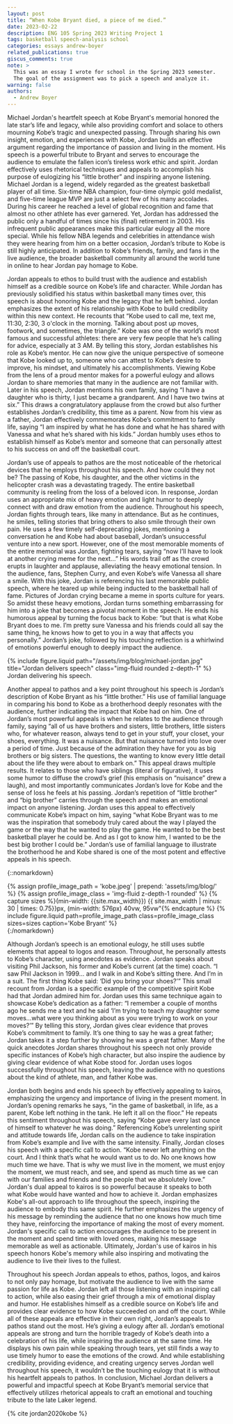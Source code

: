 ```yaml
---
layout: post
title: “When Kobe Bryant died, a piece of me died.”
date: 2023-02-22
description: ENG 105 Spring 2023 Writing Project 1
tags: basketball speech-analysis school
categories: essays andrew-boyer
related_publications: true
giscus_comments: true
note: >
  This was an essay I wrote for school in the Spring 2023 semester. 
  The goal of the assignment was to pick a speech and analyze it.
warning: false
authors:
  - Andrew Boyer
---
```


Michael Jordan's heartfelt speech at Kobe Bryant's memorial honored the late star’s life and legacy, while also providing comfort and solace to others mourning Kobe’s tragic and unexpected passing. Through sharing his own insight, emotion, and experiences with Kobe, Jordan builds an effective argument regarding the importance of passion and living in the moment. His speech is a powerful tribute to Bryant and serves to encourage the audience to emulate the fallen icon’s tireless work ethic and spirit. Jordan effectively uses rhetorical techniques and appeals to accomplish his purpose of eulogizing his “little brother” and inspiring anyone listening. 
Michael Jordan is a legend, widely regarded as the greatest basketball player of all time. Six-time NBA champion, four-time olympic gold medalist, and five-time league MVP are just a select few of his many accolades. During his career he reached a level of global recognition and fame that almost no other athlete has ever garnered. Yet, Jordan has addressed the public only a handful of times since his (final) retirement in 2003. His infrequent public appearances make this particular eulogy all the more special. While his fellow NBA legends and celebrities in attendance wish they were hearing from him on a better occasion, Jordan’s tribute to Kobe is still highly anticipated. In addition to Kobe’s friends, family, and fans in the live audience, the broader basketball community all around the world tune in online to hear Jordan pay homage to Kobe.

Jordan appeals to ethos to build trust with the audience and establish himself as a credible source on Kobe’s life and character. While Jordan has previously solidified his status within basketball many times over, this speech is about honoring Kobe and the legacy that he left behind. Jordan emphasizes the extent of his relationship with Kobe to build credibility within this new context. He recounts that “Kobe used to call me, text me, 11:30, 2:30, 3 o'clock in the morning. Talking about post up moves, footwork, and sometimes, the triangle.” Kobe was one of the world’s most famous and successful athletes: there are very few people that he’s calling for advice, especially at 3 AM. By telling this story, Jordan establishes his role as Kobe’s mentor. He can now give the unique perspective of someone that Kobe looked up to, someone who can attest to Kobe’s desire to improve, his mindset, and ultimately his accomplishments. Viewing Kobe from the lens of a proud mentor makes for a powerful eulogy and allows Jordan to share memories that many in the audience are not familiar with. Later in his speech, Jordan mentions his own family, saying “I have a daughter who is thirty, I just became a grandparent. And I have two twins at six.” This draws a congratulatory applause from the crowd but also further establishes Jordan’s credibility, this time as a parent. Now from his view as a father, Jordan effectively commemorates Kobe’s commitment to family life, saying “I am inspired by what he has done and what he has shared with Vanessa and what he’s shared with his kids.” Jordan humbly uses ethos to establish himself as Kobe’s mentor and someone that can personally attest to his success on and off the basketball court.

Jordan’s use of appeals to pathos are the most noticeable of the rhetorical devices that he employs throughout his speech. And how could they not be? The passing of Kobe, his daughter, and the other victims in the helicopter crash was a devastating tragedy. The entire basketball community is reeling from the loss of a beloved icon. In response, Jordan uses an appropriate mix of heavy emotion and light humor to deeply connect with and draw emotion from the audience. Throughout his speech, Jordan fights through tears, like many in attendance. But as he continues, he smiles, telling stories that bring others to also smile through their own pain. He uses a few timely self-deprecating jokes, mentioning a conversation he and Kobe had about baseball, Jordan’s unsuccessful venture into a new sport. However, one of the most memorable moments of the entire memorial was Jordan, fighting tears, saying “now I’ll have to look at another crying meme for the next…” His words trail off as the crowd erupts in laughter and applause, alleviating the heavy emotional tension. In the audience, fans, Stephen Curry, and even Kobe’s wife Vanessa all share a smile. With this joke, Jordan is referencing his last memorable public speech, where he teared up while being inducted to the basketball hall of fame. Pictures of Jordan crying became a meme in sports culture for years. So amidst these heavy emotions, Jordan turns something embarrassing for him into a joke that becomes a pivotal moment in the speech. He ends his humorous appeal by turning the focus back to Kobe: “but that is what Kobe Bryant does to me. I’m pretty sure Vanessa and his friends could all say the same thing, he knows how to get to you in a way that affects you personally.” Jordan’s joke, followed by his touching reflection is a whirlwind of emotions powerful enough to deeply impact the audience.

<div class="row justify-content-md-center">
    <div class="col-md-8">
        {% include figure.liquid path="/assets/img/blog/michael-jordan.jpg" title="Jordan delivers speech" class="img-fluid rounded z-depth-1" %}
        <div class="caption">Jordan delivering his speech.</div>
    </div>
</div>

Another appeal to pathos and a key point throughout his speech is Jordan’s description of Kobe Bryant as his “little brother.” His use of familial language in comparing his bond to Kobe as a brotherhood deeply resonates with the audience, further indicating the impact that Kobe had on him. One of Jordan’s most powerful appeals is when he relates to the audience through family, saying “all of us have brothers and sisters, little brothers, little sisters who, for whatever reason, always tend to get in your stuff, your closet, your shoes, everything. It was a nuisance. But that nuisance turned into love over a period of time. Just because of the admiration they have for you as big brothers or big sisters. The questions, the wanting to know every little detail about the life they were about to embark on.” This appeal draws multiple results. It relates to those who have siblings (literal or figurative), it uses some humor to diffuse the crowd’s grief (his emphasis on “nuisance” drew a laugh), and most importantly communicates Jordan’s love for Kobe and the sense of loss he feels at his passing. Jordan’s repetition of “little brother” and “big brother” carries through the speech and makes an emotional impact on anyone listening. Jordan uses this appeal to effectively communicate Kobe’s impact on him, saying “what Kobe Bryant was to me was the inspiration that somebody truly cared about the way I played the game or the way that he wanted to play the game. He wanted to be the best basketball player he could be. And as I got to know him, I wanted to be the best big brother I could be.” Jordan’s use of familial language to illustrate the brotherhood he and Kobe shared is one of the most potent and effective appeals in his speech.

{::nomarkdown}
<div class="profile float-right">
  {% assign profile_image_path = 'kobe.jpeg' | prepend: 'assets/img/blog/' %}
  {% assign profile_image_class = 'img-fluid z-depth-1 rounded' %}
  {% capture sizes %}(min-width: {{site.max_width}}) {{ site.max_width | minus: 30 | times: 0.75}}px, (min-width: 576px) 40vw, 95vw"{% endcapture %}
  {% include figure.liquid path=profile_image_path class=profile_image_class sizes=sizes caption='Kobe Bryant' %}
</div>
{:/nomarkdown}

Although Jordan’s speech is an emotional eulogy, he still uses subtle elements that appeal to logos and reason. Throughout, he personally attests to Kobe’s character, using anecdotes as evidence. Jordan speaks about visiting Phil Jackson, his former and Kobe’s current (at the time) coach. “I saw Phil Jackson in 1999… and I walk in and Kobe’s sitting there. And I’m in a suit. The first thing Kobe said: ‘Did you bring your shoes?’” This small recount from Jordan is a specific example of the competitive spirit Kobe had that Jordan admired him for. Jordan uses this same technique again to showcase Kobe’s dedication as a father: “I remember a couple of months ago he sends me a text and he said ‘I’m trying to teach my daughter some moves…what were you thinking about as you were trying to work on your moves?’” By telling this story, Jordan gives clear evidence that proves Kobe’s commitment to family. It’s one thing to say he was a great father; Jordan takes it a step further by showing he was a great father. Many of the quick anecdotes Jordan shares throughout his speech not only provide specific instances of Kobe’s high character, but also inspire the audience by giving clear evidence of what Kobe stood for. Jordan uses logos successfully throughout his speech, leaving the audience with no questions about the kind of athlete, man, and father Kobe was.

Jordan both begins and ends his speech by effectively appealing to kairos, emphasizing the urgency and importance of living in the present moment. In Jordan’s opening remarks he says, “in the game of basketball, in life, as a parent, Kobe left nothing in the tank. He left it all on the floor.” He repeats this sentiment throughout his speech, saying “Kobe gave every last ounce of himself to whatever he was doing.” Referencing Kobe’s unrelenting spirit and attitude towards life, Jordan calls on the audience to take inspiration from Kobe’s example and live with the same intensity. Finally, Jordan closes his speech with a specific call to action. “Kobe never left anything on the court. And I think that’s what he would want us to do. No one knows how much time we have. That is why we must live in the moment, we must enjoy the moment, we must reach, and see, and spend as much time as we can with our families and friends and the people that we absolutely love.” Jordan's dual appeal to kairos is so powerful because it speaks to both what Kobe would have wanted and how to achieve it. Jordan emphasizes Kobe's all-out approach to life throughout the speech, inspiring the audience to embody this same spirit. He further emphasizes the urgency of his message by reminding the audience that no one knows how much time they have, reinforcing the importance of making the most of every moment. Jordan's specific call to action encourages the audience to be present in the moment and spend time with loved ones, making his message memorable as well as actionable. Ultimately, Jordan's use of kairos in his speech honors Kobe's memory while also inspiring and motivating the audience to live their lives to the fullest.

Throughout his speech Jordan appeals to ethos, pathos, logos, and kairos to not only pay homage, but motivate the audience to live with the same passion for life as Kobe. Jordan left all those listening with an inspiring call to action, while also easing their grief through a mix of emotional display and humor. He establishes himself as a credible source on Kobe’s life and provides clear evidence to how Kobe succeeded on and off the court. While all of these appeals are effective in their own right, Jordan’s appeals to pathos stand out the most. He’s giving a eulogy after all. Jordan’s emotional appeals are strong and turn the horrible tragedy of Kobe’s death into a celebration of his life, while inspiring the audience at the same time. He displays his own pain while speaking through tears, yet still finds a way to use timely humor to ease the emotions of the crowd. And while establishing credibility, providing evidence, and creating urgency serves Jordan well throughout his speech, it wouldn’t be the touching eulogy that it is without his heartfelt appeals to pathos. In conclusion, Michael Jordan delivers a powerful and impactful speech at Kobe Bryant’s memorial service that effectively utilizes rhetorical appeals to craft an emotional and touching tribute to the late Laker legend. 

{% cite jordan2020kobe %}